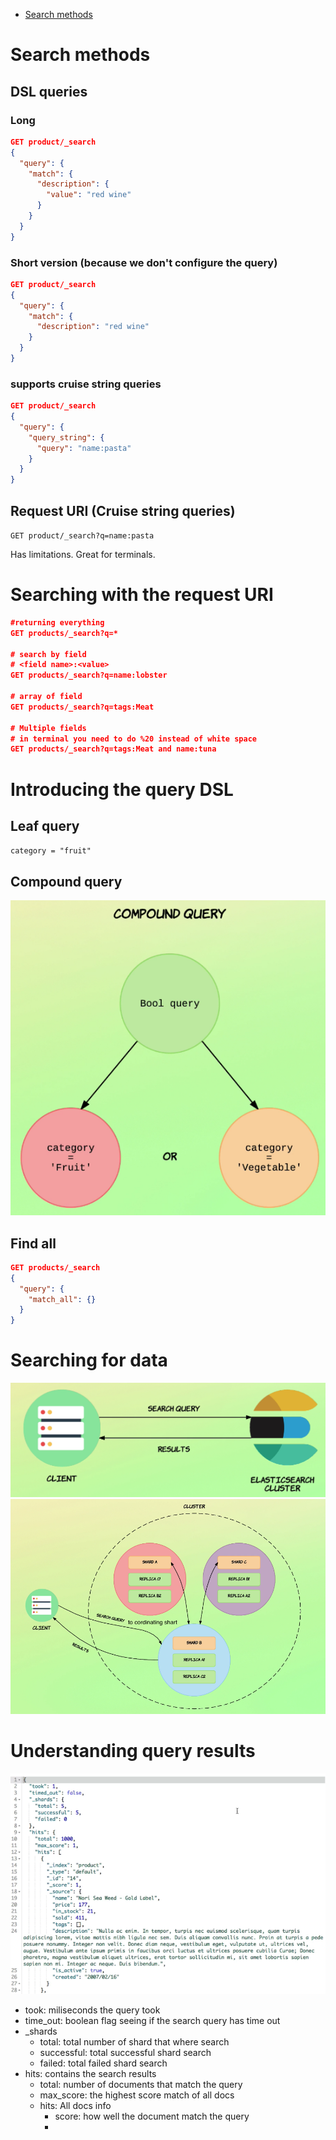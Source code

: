 - [Search methods](#search-methods)

# Search methods

## DSL queries

### Long
```JSON
GET product/_search
{
  "query": {
    "match": {
      "description": {
        "value": "red wine"
      }
    }
  }
}
```

### Short version (because we don't configure the query)

```JSON
GET product/_search
{
  "query": {
    "match": {
      "description": "red wine"
    }
  }
}
```

### supports cruise string queries

```JSON
GET product/_search
{
  "query": {
    "query_string": {
      "query": "name:pasta"
    }
  }
}
```

## Request URI (Cruise string queries)

`GET product/_search?q=name:pasta`

Has limitations.
Great for terminals.

# Searching with the request URI

```JSON
#returning everything
GET products/_search?q=*

# search by field
# <field name>:<value>
GET products/_search?q=name:lobster

# array of field
GET products/_search?q=tags:Meat 

# Multiple fields
# in terminal you need to do %20 instead of white space
GET products/_search?q=tags:Meat and name:tuna
```

# Introducing the query DSL

## Leaf query

`category = "fruit"`

## Compound query

![compund-query](pictures/mapping-and-analysis/compound-query.png)

## Find all

```JSON
GET products/_search
{
  "query": {
    "match_all": {}
  }
}
```

# Searching for data

![how-searching-works](pictures/5.Introduction-to-searching/how-searching-works-1.png)
![how-searching-works](pictures/5.Introduction-to-searching/how-searching-works-2.png)

# Understanding query results

![undestanding-query-results](pictures/5.Introduction-to-searching/undestanding-query-results.png)

- took: miliseconds the query took
- time_out: boolean flag seeing if the search query has time out
- _shards
  - total: total number of shard that where search
  - successful: total successful shard search
  - failed: total failed shard search
- hits: contains the search results
  - total: number of documents that match the query
  - max_score: the highest score match of all docs
  - hits: All docs info
    - score: how well the document match the query
    - 
